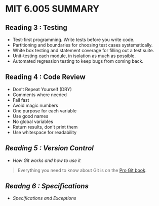 # MIT 6.005 SUMMARY

## Reading 3 : Testing
- Test-first programming. Write tests before you write code.
- Partitioning and boundaries for choosing test cases systematically.
- White box testing and statement coverage for filling out a test suite.
- Unit-testing each module, in isolation as much as possible.
- Automated regression testing to keep bugs from coming back.

## Reading 4 : Code Review
- Don’t Repeat Yourself (DRY)
- Comments where needed
- Fail fast
- Avoid magic numbers
- One purpose for each variable
- Use good names
- No global variables
- Return results, don’t print them
- Use whitespace for readability

## *Reading 5 : Version Control*
- *How Git works and how to use it*
> Everything you need to know about Git is on the [Pro Git book](https://git-scm.com/book/zh/v2).

## *Readng 6 : Specifications*
- *Specifications and Exceptions*
